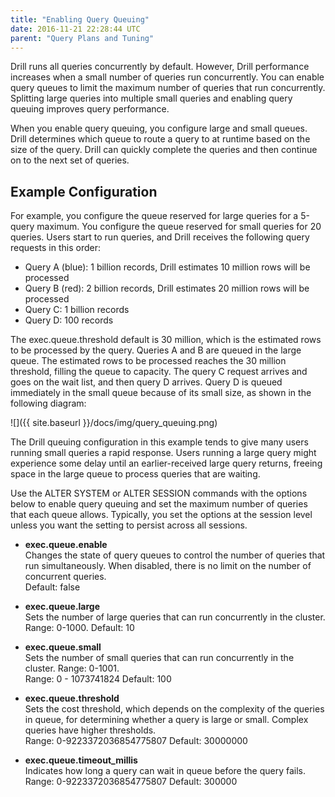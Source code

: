 ```yaml
---
title: "Enabling Query Queuing"
date: 2016-11-21 22:28:44 UTC
parent: "Query Plans and Tuning"
--- 
```


Drill runs all queries concurrently by default. However, Drill performance increases when a small number of queries run concurrently. You can enable query queues to limit the maximum number of queries that run concurrently. Splitting large queries into multiple small queries and enabling query queuing improves query performance.
 
When you enable query queuing, you configure large and small queues. Drill determines which queue to route a query to at runtime based on the size of the query. Drill can quickly complete the queries and then continue on to the next set of queries.

## Example Configuration  

For example, you configure the queue reserved for large queries for a 5-query maximum. You configure the queue reserved for small queries for 20 queries. Users start to run queries, and Drill receives the following query requests in this order:  

* Query A (blue): 1 billion records, Drill estimates 10 million rows will be processed
* Query B (red): 2 billion records, Drill estimates 20 million rows will be processed
* Query C: 1 billion records
* Query D: 100 records
 
The exec.queue.threshold default is 30 million, which is the estimated rows to be processed by the query. Queries A and B are queued in the large queue. The estimated rows to be processed reaches the 30 million threshold, filling the queue to capacity. The query C request arrives and goes on the wait list, and then query D arrives. Query D is queued immediately in the small queue because of its small size, as shown in the following diagram:

![]({{ site.baseurl }}/docs/img/query_queuing.png)  

The Drill queuing configuration in this example tends to give many users running small queries a rapid response. Users running a large query might experience some delay until an earlier-received large query returns, freeing space in the large queue to process queries that are waiting.

Use the ALTER SYSTEM or ALTER SESSION commands with the options below to enable query queuing and set the maximum number of queries that each queue allows. Typically, you set the options at the session level unless you want the setting to persist across all sessions.


* **exec.queue.enable**  
    Changes the state of query queues to control the number of queries that run simultaneously. When disabled, there is no limit on the number of concurrent queries.  
    Default: false

* **exec.queue.large**  
    Sets the number of large queries that can run concurrently in the cluster.  
    Range: 0-1000. Default: 10

* **exec.queue.small**  
    Sets the number of small queries that can run concurrently in the cluster. Range: 0-1001.  
    Range: 0 - 1073741824 Default: 100

* **exec.queue.threshold**  
    Sets the cost threshold, which depends on the complexity of the queries in queue, for determining whether a query is large or small. Complex queries have higher thresholds.  
    Range: 0-9223372036854775807 Default: 30000000

* **exec.queue.timeout_millis**  
    Indicates how long a query can wait in queue before the query fails.  
    Range: 0-9223372036854775807 Default: 300000



